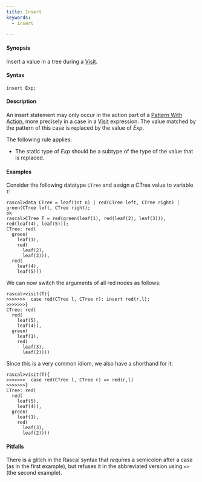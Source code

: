 ```yaml
---
title: Insert
keywords:
  - insert

---
```


#### Synopsis

Insert a value in a tree during a [Visit](../../../Rascal/Statements/Visit/index.md).

#### Syntax

```rascal
insert Exp;
```

#### Description

An insert statement may only occur in the action part of a [Pattern With Action](../../../Rascal/Expressions/Visit/PatternWithAction/index.md), more precisely in
a case in a [Visit](../../../Rascal/Expressions/Visit/index.md) expression. The value matched by the pattern of this case is replaced by the value of _Exp_.

The following rule applies:

*  The static type of _Exp_ should be a subtype of the type of the value that is replaced.

#### Examples

Consider the following datatype `CTree` and assign a CTree value to variable `T`:

```rascal-shell 
rascal>data CTree = leaf(int n) | red(CTree left, CTree right) | green(CTree left, CTree right);
ok
rascal>CTree T = red(green(leaf(1), red(leaf(2), leaf(3))), red(leaf(4), leaf(5)));
CTree: red(
  green(
    leaf(1),
    red(
      leaf(2),
      leaf(3))),
  red(
    leaf(4),
    leaf(5)))
```
We can now switch the arguments of all red nodes as follows:

```rascal-shell ,continue
rascal>visit(T){
>>>>>>>  case red(CTree l, CTree r): insert red(r,l);
>>>>>>>}
CTree: red(
  red(
    leaf(5),
    leaf(4)),
  green(
    leaf(1),
    red(
      leaf(3),
      leaf(2))))
```
Since this is a very common idiom, we also have a shorthand for it:

```rascal-shell ,continue
rascal>visit(T){
>>>>>>>  case red(CTree l, CTree r) => red(r,l)
>>>>>>>}
CTree: red(
  red(
    leaf(5),
    leaf(4)),
  green(
    leaf(1),
    red(
      leaf(3),
      leaf(2))))
```

#### Pitfalls

There is a glitch in the Rascal syntax that _requires_ a semicolon after a case (as in the first example),
but refuses it in the abbreviated version using `=>` (the second example).


